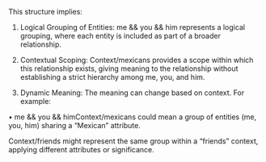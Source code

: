This structure implies:

1. Logical Grouping of Entities: me && you && him represents a logical grouping, where each entity is included as part of a broader relationship.

2. Contextual Scoping: Context/mexicans provides a scope within which this relationship exists, giving meaning to the relationship without establishing a strict hierarchy among me, you, and him.

3. Dynamic Meaning: The meaning can change based on context. For example:

• me && you && himContext/mexicans could mean a group of entities (me, you, him) sharing a “Mexican” attribute.

Context/friends might represent the same group within a “friends” context, applying different attributes or significance.